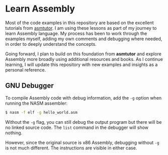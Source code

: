 # Learn Assembly

Most of the code examples in this repository are based on the excellent tutorials from [asmtutor](https://asmtutor.com/). I am using these lessons as part of my journey to learn Assembly language. My process has been to work through the examples myself, adding my own comments and debugging where needed, in order to deeply understand the concepts.

Going forward, I plan to build on this foundation from **asmtutor** and explore Assembly more broadly using additional resources and books. As I continue learning, I will update this repository with new examples and insights as a personal reference.

## GNU Debugger

To compile Assembly code with debug information, add the `-g` option when running the NASM assembler:

```bash
$ nasm -f elf -g hello_world.asm
```

Without the `-g` flag, you can still debug the output program but there will be no linked source code. The `list` command in the debugger will show nothing.

However, since the original source is x86 Assembly, debugging without `-g` is not much different. The instructions are visible in either case.
